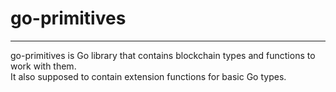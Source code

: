 # go-primitives
___
go-primitives is Go library that contains blockchain types and functions to work with them.  
It also supposed to contain extension functions for basic Go types.  
